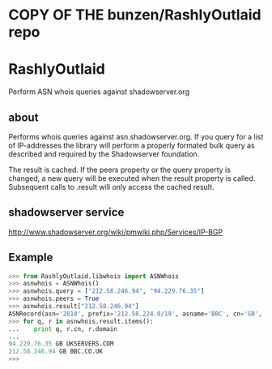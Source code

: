
COPY OF THE bunzen/RashlyOutlaid repo 
======================================


RashlyOutlaid
=============

Perform ASN whois queries against shadowserver.org

about
-----

 Performs whois queries against asn.shadowserver.org. If you query for a list of IP-addresses the library will perform a properly formated bulk query as described and required by the Shadowserver foundation.

The result is cached. If the peers property or the query property is changed, a new query will be executed when the result property is called. Subsequent calls to .result will only access the cached result. 

shadowserver service
--------------------

http://www.shadowserver.org/wiki/pmwiki.php/Services/IP-BGP

Example
-------

```python
>>> from RashlyOutlaid.libwhois import ASNWhois
>>> asnwhois = ASNWhois()
>>> asnwhois.query = ["212.58.246.94", "94.229.76.35"]
>>> asnwhois.peers = True
>>> asnwhois.result["212.58.246.94"]
ASNRecord(asn='2818', prefix='212.58.224.0/19', asname='BBC', cn='GB', domain='BBC.CO.UK', isp='BBC', peers=['3356', '7473', '9031', '31133', '37105', '51088'])
>>> for q, r in asnwhois.result.items():
...    print q, r.cn, r.domain
...
94.229.76.35 GB UKSERVERS.COM
212.58.246.94 GB BBC.CO.UK
>>>
```
